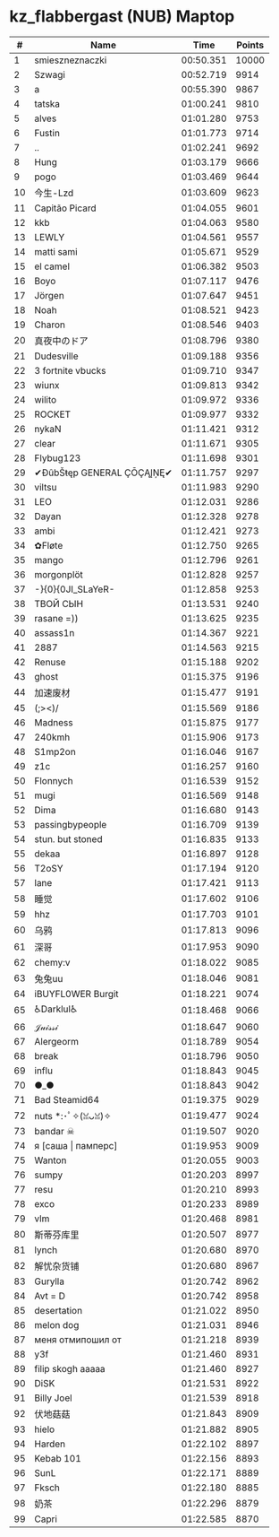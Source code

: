 # kz_flabbergast (NUB) Maptop

|  # | Name | Time | Points |
|-------------- | -------------- | -------------- | -------------- | 
| 1 | smieszneznaczki | 00:50.351 | 10000 | 
| 2 | Szwagi | 00:52.719 | 9914 | 
| 3 | a | 00:55.390 | 9867 | 
| 4 | tatska | 01:00.241 | 9810 | 
| 5 | alves | 01:01.280 | 9753 | 
| 6 | Fustin | 01:01.773 | 9714 | 
| 7 | .. | 01:02.241 | 9692 | 
| 8 | Hung | 01:03.179 | 9666 | 
| 9 | pogo | 01:03.469 | 9644 | 
| 10 | 今生-Lzd | 01:03.609 | 9623 | 
| 11 | Capitão Picard | 01:04.055 | 9601 | 
| 12 | kkb | 01:04.063 | 9580 | 
| 13 | LEWLY | 01:04.561 | 9557 | 
| 14 | matti sami | 01:05.671 | 9529 | 
| 15 | el camel | 01:06.382 | 9503 | 
| 16 | Boyo | 01:07.117 | 9476 | 
| 17 | Jörgen | 01:07.647 | 9451 | 
| 18 | Noah | 01:08.521 | 9423 | 
| 19 | Charon | 01:08.546 | 9403 | 
| 20 | 真夜中のドア | 01:08.796 | 9380 | 
| 21 | Dudesville | 01:09.188 | 9356 | 
| 22 | 3 fortnite vbucks | 01:09.710 | 9347 | 
| 23 | wiunx | 01:09.813 | 9342 | 
| 24 | wilito | 01:09.972 | 9336 | 
| 25 | ROCKET | 01:09.977 | 9332 | 
| 26 | nykaN | 01:11.421 | 9312 | 
| 27 | clear | 01:11.671 | 9305 | 
| 28 | Flybug123 | 01:11.698 | 9301 | 
| 29 | ✔ĐûbŠŧęp GENERAL ÇŌÇĄĮŅĘ✔ | 01:11.757 | 9297 | 
| 30 | viltsu | 01:11.983 | 9290 | 
| 31 | LEO | 01:12.031 | 9286 | 
| 32 | Dayan | 01:12.328 | 9278 | 
| 33 | ambi | 01:12.421 | 9273 | 
| 34 | ✿Fløte | 01:12.750 | 9265 | 
| 35 | mango | 01:12.796 | 9261 | 
| 36 | morgonplöt | 01:12.828 | 9257 | 
| 37 | -}{0}{0JI_SLaYeR- | 01:12.858 | 9253 | 
| 38 | ТВОЙ СЫН | 01:13.531 | 9240 | 
| 39 | rasane =)) | 01:13.625 | 9235 | 
| 40 | assass1n | 01:14.367 | 9221 | 
| 41 | 2887 | 01:14.563 | 9215 | 
| 42 | Renuse | 01:15.188 | 9202 | 
| 43 | ghost | 01:15.375 | 9196 | 
| 44 | 加速废材 | 01:15.477 | 9191 | 
| 45 | (;><)/ | 01:15.569 | 9186 | 
| 46 | Madness | 01:15.875 | 9177 | 
| 47 | 240kmh | 01:15.906 | 9173 | 
| 48 | S1mp2on | 01:16.046 | 9167 | 
| 49 | z1c | 01:16.257 | 9160 | 
| 50 | Flonnych | 01:16.539 | 9152 | 
| 51 | mugi | 01:16.569 | 9148 | 
| 52 | Dima | 01:16.680 | 9143 | 
| 53 | passingbypeople | 01:16.709 | 9139 | 
| 54 | stun. but stoned | 01:16.835 | 9133 | 
| 55 | dekaa | 01:16.897 | 9128 | 
| 56 | T2oSY | 01:17.194 | 9120 | 
| 57 | lane | 01:17.421 | 9113 | 
| 58 | 睡觉 | 01:17.602 | 9106 | 
| 59 | hhz | 01:17.703 | 9101 | 
| 60 | 乌鸦 | 01:17.813 | 9096 | 
| 61 | 深哥 | 01:17.953 | 9090 | 
| 62 | chemy:v | 01:18.022 | 9085 | 
| 63 | 兔兔uu | 01:18.046 | 9081 | 
| 64 | iBUYFL0WER Burgit | 01:18.221 | 9074 | 
| 65 | ♿Darklul♿ | 01:18.468 | 9066 | 
| 66 | 𝒥𝓊𝒾𝓈𝓈𝒾 | 01:18.647 | 9060 | 
| 67 | Alergeorm | 01:18.789 | 9054 | 
| 68 | break | 01:18.796 | 9050 | 
| 69 | influ | 01:18.843 | 9045 | 
| 70 | ●_● | 01:18.843 | 9042 | 
| 71 | Bad Steamid64 | 01:19.375 | 9029 | 
| 72 | nuts *:･ﾟ✧(ꈍᴗꈍ)✧ | 01:19.477 | 9024 | 
| 73 | bandar ☠ | 01:19.507 | 9020 | 
| 74 | я [саша \| памперс] | 01:19.953 | 9009 | 
| 75 | Wanton | 01:20.055 | 9003 | 
| 76 | sumpy | 01:20.203 | 8997 | 
| 77 | resu | 01:20.210 | 8993 | 
| 78 | exco | 01:20.233 | 8989 | 
| 79 | vlm | 01:20.468 | 8981 | 
| 80 | 斯蒂芬库里 | 01:20.507 | 8977 | 
| 81 | lynch | 01:20.680 | 8970 | 
| 82 | 解忧杂货铺 | 01:20.680 | 8967 | 
| 83 | Gurylla | 01:20.742 | 8962 | 
| 84 | Avt = D | 01:20.742 | 8958 | 
| 85 | desertation | 01:21.022 | 8950 | 
| 86 | melon dog | 01:21.031 | 8946 | 
| 87 | меня отмипошил от | 01:21.218 | 8939 | 
| 88 | y3f | 01:21.460 | 8931 | 
| 89 | filip skogh aaaaa | 01:21.460 | 8927 | 
| 90 | DiSK | 01:21.531 | 8922 | 
| 91 | Billy Joel | 01:21.539 | 8918 | 
| 92 | 伏地菇菇 | 01:21.843 | 8909 | 
| 93 | hielo | 01:21.882 | 8905 | 
| 94 | Harden | 01:22.102 | 8897 | 
| 95 | Kebab 101 | 01:22.156 | 8893 | 
| 96 | SunL | 01:22.171 | 8889 | 
| 97 | Fksch | 01:22.180 | 8885 | 
| 98 | 奶茶 | 01:22.296 | 8879 | 
| 99 | Capri | 01:22.585 | 8870 | 

